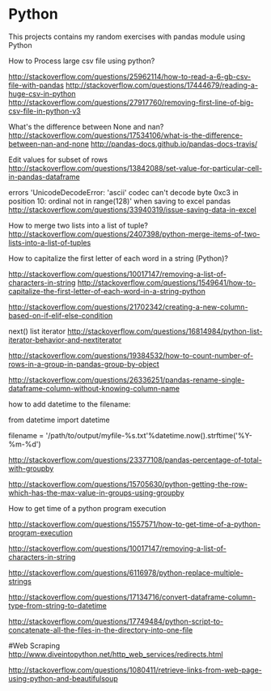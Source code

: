 # Python


This projects contains my random exercises with pandas module using Python

How to Process large csv file using python?

http://stackoverflow.com/questions/25962114/how-to-read-a-6-gb-csv-file-with-pandas
http://stackoverflow.com/questions/17444679/reading-a-huge-csv-in-python
http://stackoverflow.com/questions/27917760/removing-first-line-of-big-csv-file-in-python-v3


What's the difference between None and nan?
http://stackoverflow.com/questions/17534106/what-is-the-difference-between-nan-and-none
http://pandas-docs.github.io/pandas-docs-travis/

Edit values for subset of rows
http://stackoverflow.com/questions/13842088/set-value-for-particular-cell-in-pandas-dataframe

errors 'UnicodeDecodeError: 'ascii' codec can't decode byte 0xc3 in position 10: ordinal not in range(128)' when saving to excel pandas
http://stackoverflow.com/questions/33940319/issue-saving-data-in-excel

How to merge two lists into a list of tuple?
http://stackoverflow.com/questions/2407398/python-merge-items-of-two-lists-into-a-list-of-tuples

How to capitalize the first letter of each word in a string (Python)?


http://stackoverflow.com/questions/10017147/removing-a-list-of-characters-in-string
http://stackoverflow.com/questions/1549641/how-to-capitalize-the-first-letter-of-each-word-in-a-string-python


http://stackoverflow.com/questions/21702342/creating-a-new-column-based-on-if-elif-else-condition

next() list iterator
http://stackoverflow.com/questions/16814984/python-list-iterator-behavior-and-nextiterator

http://stackoverflow.com/questions/19384532/how-to-count-number-of-rows-in-a-group-in-pandas-group-by-object

http://stackoverflow.com/questions/26336251/pandas-rename-single-dataframe-column-without-knowing-column-name

how to add datetime to the filename:

from datetime import datetime

filename = '/path/to/output/myfile-%s.txt'%datetime.now().strftime('%Y-%m-%d')

http://stackoverflow.com/questions/23377108/pandas-percentage-of-total-with-groupby

http://stackoverflow.com/questions/15705630/python-getting-the-row-which-has-the-max-value-in-groups-using-groupby

How to get time of a python program execution

http://stackoverflow.com/questions/1557571/how-to-get-time-of-a-python-program-execution


http://stackoverflow.com/questions/10017147/removing-a-list-of-characters-in-string

http://stackoverflow.com/questions/6116978/python-replace-multiple-strings

http://stackoverflow.com/questions/17134716/convert-dataframe-column-type-from-string-to-datetime

http://stackoverflow.com/questions/17749484/python-script-to-concatenate-all-the-files-in-the-directory-into-one-file

#Web Scraping
http://www.diveintopython.net/http_web_services/redirects.html

http://stackoverflow.com/questions/1080411/retrieve-links-from-web-page-using-python-and-beautifulsoup


